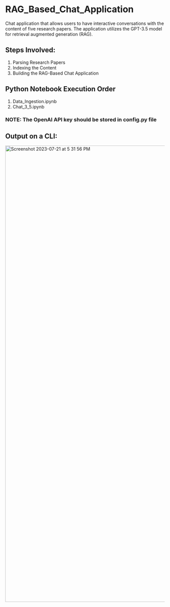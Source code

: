 # RAG_Based_Chat_Application

Chat application that allows users to have interactive conversations with the content of five research papers. The application utilizes the GPT-3.5 model for retrieval augmented generation (RAG).

## Steps Involved:
1. Parsing Research Papers
2. Indexing the Content
3. Building the RAG-Based Chat Application

## Python Notebook Execution Order
1. Data_Ingestion.ipynb
2. Chat_3_5.ipynb

### **NOTE**: The OpenAI API key should be stored in config.py file 

## Output on a CLI:
<img width="1440" alt="Screenshot 2023-07-21 at 5 31 56 PM" src="https://github.com/anedun2/RAG_Based_Chat_Application/assets/51900900/25317172-75b8-4b2e-9391-b705d7193b27">

